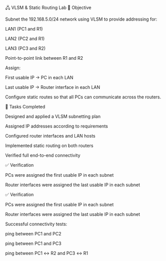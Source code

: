 🖧 VLSM & Static Routing Lab
🎯 Objective

Subnet the 192.168.5.0/24 network using VLSM to provide addressing for:

LAN1 (PC1 and R1)

LAN2 (PC2 and R1)

LAN3 (PC3 and R2)

Point-to-point link between R1 and R2

Assign:

First usable IP → PC in each LAN

Last usable IP → Router interface in each LAN

Configure static routes so that all PCs can communicate across the routers.

📝 Tasks Completed

Designed and applied a VLSM subnetting plan

Assigned IP addresses according to requirements

Configured router interfaces and LAN hosts

Implemented static routing on both routers

Verified full end-to-end connectivity

✅ Verification

PCs were assigned the first usable IP in each subnet

Router interfaces were assigned the last usable IP in each subnet

✅ Verification

PCs were assigned the first usable IP in each subnet

Router interfaces were assigned the last usable IP in each subnet

Successful connectivity tests:

ping between PC1 and PC2

ping between PC1 and PC3

ping between PC1 ↔ R2 and PC3 ↔ R1
